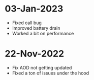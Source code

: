 # 03-Jan-2023
- Fixed call bug
- Improved battery drain
- Worked a bit on performance

# 22-Nov-2022
- Fix AOD not getting updated
- Fixed a ton of issues under the hood
